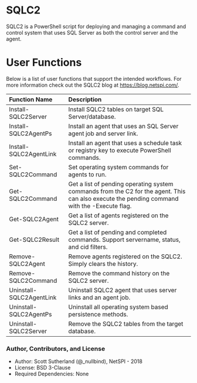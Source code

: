 # SQLC2
SQLC2 is a PowerShell script for deploying and managing a command and control system that uses SQL Server as both the control server and the agent.

# User Functions
Below is a list of user functions that support the intended workflows.  For more information check out the SQLC2 blog at https://blog.netspi.com/.

|Function Name|Description |
|:--------------------------------|:-----------|
|Install-SQLC2Server|Install SQLC2 tables on target SQL Server/database.|
|Install-SQLC2AgentPs|Install an agent that uses an SQL Server agent job and server link.|
|Install-SQLC2AgentLink|Install an agent that uses a schedule task or registry key to execute PowerShell commands.|
|Set-SQLC2Command|Set operating system commands for agents to run.|
|Get-SQLC2Command|Get a list of pending operating system commands from the C2 for the agent.  This can also execute the pending command with the -Execute flag.|
|Get-SQLC2Agent|Get a list of agents registered on the SQLC2 server.| 
|Get-SQLC2Result|Get a list of pending and completed commands. Support servername, status, and cid filters.|
|Remove-SQLC2Agent|Remove agents registered on the SQLC2. Simply clears the history.|
|Remove-SQLC2Command|Remove the command history on the SQLC2 server.|
|Uninstall-SQLC2AgentLink|Uninstall SQLC2 agent that uses server links and an agent job.|
|Uninstall-SQLC2AgentPs|Uninstall all operating system based persistence methods.|
|Uninstall-SQLC2Server|Remove the SQLC2 tables from the target database.|

### Author, Contributors, and License
* Author: Scott Sutherland (@_nullbind), NetSPI - 2018
* License: BSD 3-Clause
* Required Dependencies: None
